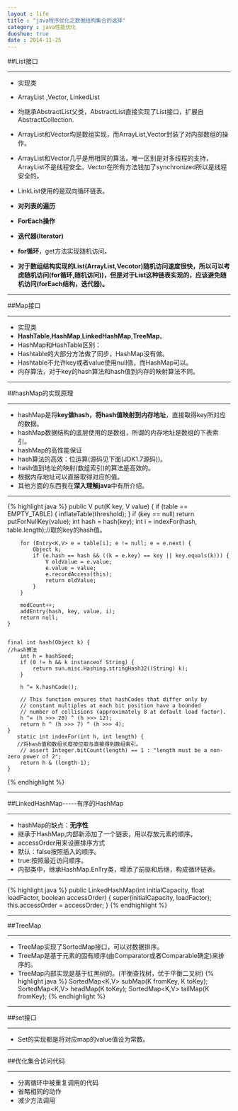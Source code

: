 ```yaml
---
layout : life
title : "java程序优化之数据结构集合的选择"
category : java性能优化
duoshuo: true
date : 2014-11-25
---
```


##List接口

------------

* 实现类
 * ArrayList ,Vector, LinkedList
 * 均继承AbstractList父类，AbstractList直接实现了List接口，扩展自AbstractCollection.
 * ArrayList和Vector均是数组实现，而ArrayList,Vector封装了对内部数组的操作。
 * ArrayList和Vector几乎是用相同的算法，唯一区别是对多线程的支持，ArrayList不是线程安全。Vector在所有方法钱加了synchronized所以是线程安全的。
 * LinkList使用的是双向循环链表。
 
* **对列表的遍历**
 * **ForEach操作**
 * **迭代器(Iterator)**
 * **for循环**，get方法实现随机访问。 
* **对于数组结构实现的List(ArrayList,Vecotor)随机访问速度很快，所以可以考虑随机访问(for循环,随机访问))，但是对于List这种链表实现的，应该避免随机访问(forEach结构，迭代器)。**


------------

##Map接口

---------------
* 实现类
 * **HashTable**,**HashMap**,**LinkedHashMap**,**TreeMap**。
* HashMap和HashTable区别：
 * Hashtable的大部分方法做了同步，HashMap没有做。
 * Hashtable不允许key或者value使用null值，而HashMap可以。
 * 内存算法，对于key的hash算法和hash值到内存的映射算法不同。

-----------------

##hashMap的实现原理

------------------
* hashMap是将**key做hash，将hash值映射到内存地址**，直接取得key所对应的数据。
* hashMap数据结构的底层使用的是数组，所谓的内存地址是数组的下表索引。
* hashMap的高性能保证
 * hash算法的高效：位运算(源码见下面(JDK1.7源码))。
 * hash值到地址的映射(数组索引)的算法是高效的。
 * 根据内存地址可以直接取得对应的值。
* 其他方面的东西我在**深入理解java**中有所介绍。

-----------------------
{% highlight java %}
 public V put(K key, V value) {
        if (table == EMPTY_TABLE) {
            inflateTable(threshold);
        }
        if (key == null)
            return putForNullKey(value);
        int hash = hash(key);
        int i = indexFor(hash, table.length);//取的key的hash值。
	
        for (Entry<K,V> e = table[i]; e != null; e = e.next) {
            Object k;
            if (e.hash == hash && ((k = e.key) == key || key.equals(k))) {
                V oldValue = e.value;
                e.value = value;
                e.recordAccess(this);
                return oldValue;
            }
        }

        modCount++;
        addEntry(hash, key, value, i);
        return null;
    }


    final int hash(Object k) {
	//hash算法
        int h = hashSeed;
        if (0 != h && k instanceof String) {
            return sun.misc.Hashing.stringHash32((String) k);
        }

        h ^= k.hashCode();

        // This function ensures that hashCodes that differ only by
        // constant multiples at each bit position have a bounded
        // number of collisions (approximately 8 at default load factor).
        h ^= (h >>> 20) ^ (h >>> 12);
        return h ^ (h >>> 7) ^ (h >>> 4);
    }
	   static int indexFor(int h, int length) {
	   //将hash值和数组长度按位取与直接得到数组索引。
        // assert Integer.bitCount(length) == 1 : "length must be a non-zero power of 2";
        return h & (length-1);
    }
{% endhighlight %}

-------------

##LinkedHashMap-----有序的HashMap

--------------

* hashMap的缺点：**无序性**
* 继承于HashMap,内部新添加了一个链表，用以存放元素的顺序。
* accessOrder用来设置排序方式
 * 默认：false按照插入的顺序。
 * true:按照最近访问顺序。
* 内部类中，继承HashMap.EnTry类，增添了前驱和后继，构成循环链表。

------------------ 
 {% highlight java %}
 public LinkedHashMap(int initialCapacity,
                         float loadFactor,
                         boolean accessOrder) {
        super(initialCapacity, loadFactor);
        this.accessOrder = accessOrder;
    }
{% endhighlight %}

------------------

##TreeMap

-------------------

* TreeMap实现了SortedMap接口，可以对数据排序。
* TreeMap是基于元素的固有顺序(由Comparator或者Comparable确定)来排序的。
* TreeMap内部实现是基于红黑树的。(平衡查找树，优于平衡二叉树)
{% highlight java %}
    SortedMap<K,V> subMap(K fromKey, K toKey);
    SortedMap<K,V> headMap(K toKey);
    SortedMap<K,V> tailMap(K fromKey);
{% endhighlight %}

----------------

##set接口

--------------

* Set的实现都是将对应map的value值设为常数。

---------------

##优化集合访问代码

----------------

* 分离循环中被重复调用的代码
* 省略相同的动作
* 减少方法调用